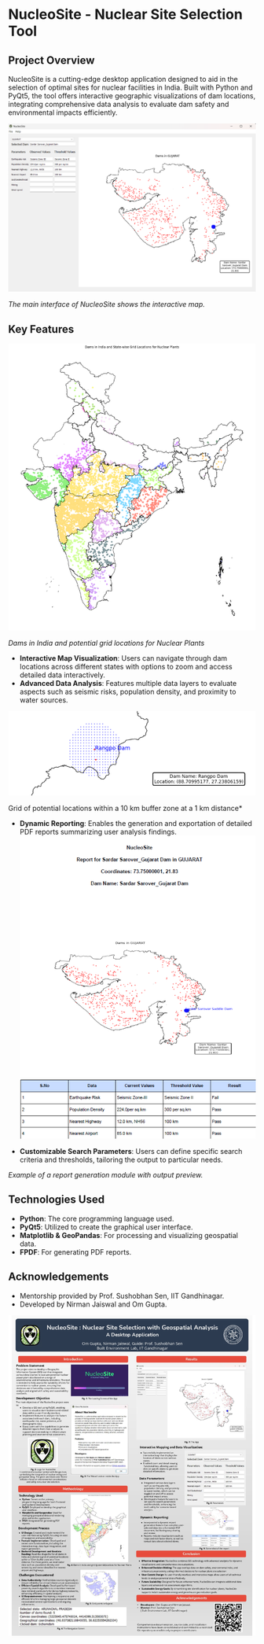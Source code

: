 # NucleoSite - Nuclear Site Selection Tool

## Project Overview
NucleoSite is a cutting-edge desktop application designed to aid in the selection of optimal sites for nuclear facilities in India. Built with Python and PyQt5, the tool offers interactive geographic visualizations of dam locations, integrating comprehensive data analysis to evaluate dam safety and environmental impacts efficiently.

![NucleoSite Main Interface](Optics/app.png)

*The main interface of NucleoSite shows the interactive map.*


## Key Features
![Data Analysis Interface](Optics/grid_locations.png)

*Dams in India and potential grid locations for Nuclear Plants*

- **Interactive Map Visualization**: Users can navigate through dam locations across different states with options to zoom and access detailed data interactively.
- **Advanced Data Analysis**: Features multiple data layers to evaluate aspects such as seismic risks, population density, and proximity to water sources.

![Data Analysis Interface](Optics/buffer_zone.png)

Grid of potential locations within a 10 km buffer zone at a 1 km distance*

- **Dynamic Reporting**: Enables the generation and exportation of detailed PDF reports summarizing user analysis findings.
![Report Generation Module](Optics/report.png)

- **Customizable Search Parameters**: Users can define specific search criteria and thresholds, tailoring the output to particular needs.

*Example of a report generation module with output preview.*

## Technologies Used
- **Python**: The core programming language used.
- **PyQt5**: Utilized to create the graphical user interface.
- **Matplotlib & GeoPandas**: For processing and visualizing geospatial data.
- **FPDF**: For generating PDF reports.

## Acknowledgements
- Mentorship provided by Prof. Sushobhan Sen, IIT Gandhinagar.
- Developed by Nirman Jaiswal and Om Gupta.

![Poster](Optics/Poster_Presentation.jpg)
